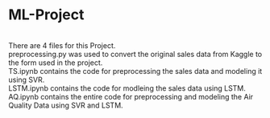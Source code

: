 # ML-Project

 <br /> There are 4 files for this Project.
 <br /> preprocessing.py was used to convert the original sales data from Kaggle to the form used in the project.
 <br /> TS.ipynb contains the code for preprocessing the sales data and modeling it using SVR. 
 <br /> LSTM.ipynb contains the code for modleing the sales data using LSTM.
 <br /> AQ.ipynb contains the entire code for preprocessing and modeling the Air Quality Data using SVR and LSTM.
